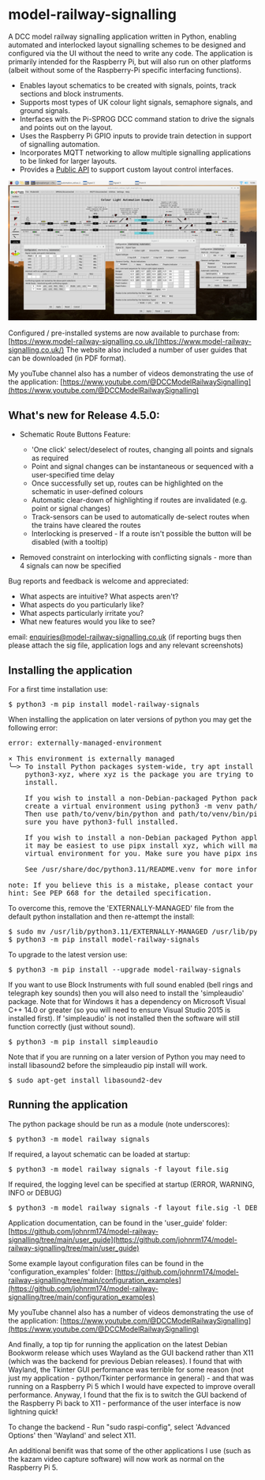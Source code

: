 # model-railway-signalling

A DCC model railway signalling application written in Python, enabling automated and interlocked layout 
signalling schemes to be designed and configured via the UI without the need to write any code. The
application is primarily intended for the Raspberry Pi, but will also run on other platforms (albeit 
without some of the Raspberry-Pi specific interfacing functions). 

* Enables layout schematics to be created with signals, points, track sections and block instruments.
* Supports most types of UK colour light signals, semaphore signals, and ground signals.
* Interfaces with the Pi-SPROG DCC command station to drive the signals and points out on the layout.
* Uses the Raspberry Pi GPIO inputs to provide train detection in support of signalling automation.
* Incorporates MQTT networking to allow multiple signalling applications to be linked for larger layouts.
* Provides a [Public API](https://github.com/johnrm174/model-railway-signalling/blob/main/PUBLIC_API.md) 
to support custom layout control interfaces.

![Example Screenshot](https://github.com/johnrm174/model-railway-signalling/blob/main/README_screenshot2.png)

Configured / pre-installed systems are now available to purchase from:
[https://www.model-railway-signalling.co.uk/](https://www.model-railway-signalling.co.uk/)
The website also included a number of user guides that can be downloaded (in PDF format).

My youTube channel also has a number of videos demonstrating the use of the application:
[https://www.youtube.com/@DCCModelRailwaySignalling](https://www.youtube.com/@DCCModelRailwaySignalling)

## What's new for Release 4.5.0:

* Schematic Route Buttons Feature:
    * 'One click' select/deselect of routes, changing all points and signals as required
    * Point and signal changes can be instantaneous or sequenced with a user-specified time delay
    * Once successfully set up, routes can be highlighted on the schematic in user-defined colours
    * Automatic clear-down of highlighting if routes are invalidated (e.g. point or signal changes)
    * Track-sensors can be used to automatically de-select routes when the trains have cleared the routes
    * Interlocking is preserved - If a route isn't possible the button will be disabled (with a tooltip)

* Removed constraint on interlocking with conflicting signals - more than 4 signals can now be specified

Bug reports and feedback is welcome and appreciated:
* What aspects are intuitive? What aspects aren't?
* What aspects do you particularly like?
* What aspects particularly irritate you?
* What new features would you like to see?

email: enquiries@model-railway-signalling.co.uk
(if reporting bugs then please attach the sig file, application logs and any relevant screenshots)

## Installing the application

For a first time installation use:
<pre>
$ python3 -m pip install model-railway-signals 
</pre>
When installing the application on later versions of python you may get the following error:
<pre>
error: externally-managed-environment

× This environment is externally managed
╰─> To install Python packages system-wide, try apt install
    python3-xyz, where xyz is the package you are trying to
    install.

    If you wish to install a non-Debian-packaged Python package,
    create a virtual environment using python3 -m venv path/to/venv.
    Then use path/to/venv/bin/python and path/to/venv/bin/pip. Make
    sure you have python3-full installed.

    If you wish to install a non-Debian packaged Python application,
    it may be easiest to use pipx install xyz, which will manage a
    virtual environment for you. Make sure you have pipx installed.

    See /usr/share/doc/python3.11/README.venv for more information.

note: If you believe this is a mistake, please contact your Python installation or OS distribution provider. You can override this, at the risk of breaking your Python installation or OS, by passing --break-system-packages.
hint: See PEP 668 for the detailed specification.
</pre>
To overcome this, remove the 'EXTERNALLY-MANAGED' file from the default python installation and then re-attempt the install:
<pre>
$ sudo mv /usr/lib/python3.11/EXTERNALLY-MANAGED /usr/lib/python3.11/EXTERNALLY-MANAGED.old
$ python3 -m pip install model-railway-signals
</pre>
To upgrade to the latest version use:
<pre>
$ python3 -m pip install --upgrade model-railway-signals 
</pre>
If you want to use Block Instruments with full sound enabled (bell rings and telegraph key sounds)
then you will also need to install the 'simpleaudio' package. Note that for Windows it has a dependency 
on Microsoft Visual C++ 14.0 or greater (so you will need to ensure Visual Studio 2015 is installed first).
If 'simpleaudio' is not installed then the software will still function correctly (just without sound).
<pre>
$ python3 -m pip install simpleaudio
</pre>
Note that if you are running on a later version of Python you may need to install libasound2 before the simpleaudio pip install will work.
<pre>
$ sudo apt-get install libasound2-dev
</pre>

## Running the application

The python package should be run as a module (note underscores):
<pre>
$ python3 -m model_railway_signals
</pre>
If required, a layout schematic can be loaded at startup:
<pre>
$ python3 -m model_railway_signals -f layout_file.sig
</pre>
If required, the logging level can be specified at startup (ERROR, WARNING, INFO or DEBUG)
<pre>
$ python3 -m model_railway_signals -f layout_file.sig -l DEBUG
</pre>

Application documentation, can be found in the 'user_guide' folder: 
[https://github.com/johnrm174/model-railway-signalling/tree/main/user_guide](https://github.com/johnrm174/model-railway-signalling/tree/main/user_guide)

Some example layout configuration files can be found in the 'configuration_examples' folder:
[https://github.com/johnrm174/model-railway-signalling/tree/main/configuration_examples](https://github.com/johnrm174/model-railway-signalling/tree/main/configuration_examples)

My youTube channel also has a number of videos demonstrating the use of the application:
[https://www.youtube.com/@DCCModelRailwaySignalling](https://www.youtube.com/@DCCModelRailwaySignalling)

And finally, a top tip for running the application on the latest Debian Bookworm release which uses Wayland as the GUI backend
rather than X11 (which was the backend for previous Debian releases). I found that with Wayland, the Tkinter GUI performance
was terrible for some reason (not just my application - python/Tkinter performance in general) - and that was running on a
Raspberry Pi 5 which I would have expected to improve overall performance. Anyway, I found that the fix is to switch the GUI
backend of the Raspberry Pi back to X11 - performance of the user interface is now lightning quick!

To change the backend - Run "sudo raspi-config", select 'Advanced Options' then 'Wayland' and select X11.

An additional benifit was that some of the other applications I use (such as the kazam video capture software)
will now work as normal on the Raspberry Pi 5.
